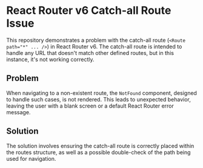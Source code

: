 # React Router v6 Catch-all Route Issue

This repository demonstrates a problem with the catch-all route (`<Route path="*" ... />`) in React Router v6.  The catch-all route is intended to handle any URL that doesn't match other defined routes, but in this instance, it's not working correctly.

## Problem

When navigating to a non-existent route, the `NotFound` component, designed to handle such cases, is not rendered. This leads to unexpected behavior, leaving the user with a blank screen or a default React Router error message.

## Solution

The solution involves ensuring the catch-all route is correctly placed within the routes structure, as well as a possible double-check of the path being used for navigation.